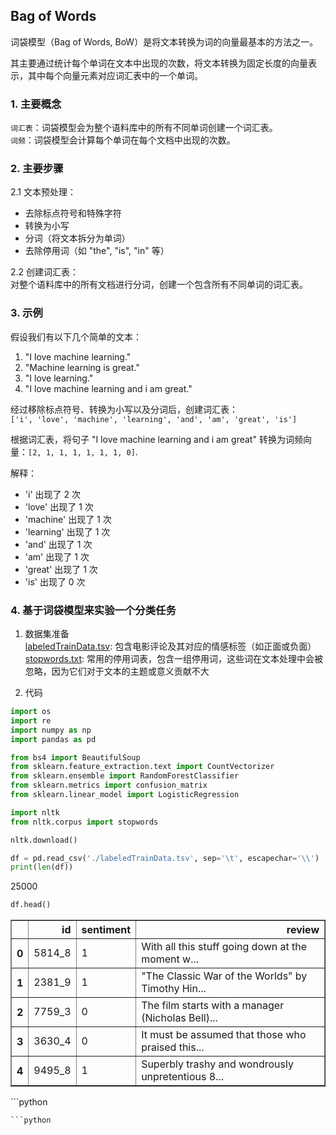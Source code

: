 ## Bag of Words

词袋模型（Bag of Words, BoW）是将文本转换为词的向量最基本的方法之一。  

其主要通过统计每个单词在文本中出现的次数，将文本转换为固定长度的向量表示，其中每个向量元素对应词汇表中的一个单词。

### 1. 主要概念
`词汇表`：词袋模型会为整个语料库中的所有不同单词创建一个词汇表。  
`词频`：词袋模型会计算每个单词在每个文档中出现的次数。  

### 2. 主要步骤
2.1 文本预处理：  
- 去除标点符号和特殊字符
- 转换为小写
- 分词（将文本拆分为单词）
- 去除停用词（如 "the", "is", "in" 等）

2.2 创建词汇表：  
对整个语料库中的所有文档进行分词，创建一个包含所有不同单词的词汇表。  

### 3. 示例

假设我们有以下几个简单的文本：
1. "I love machine learning."
2. "Machine learning is great."
3. "I love learning."
4. "I love machine learning and i am great."

经过移除标点符号、转换为小写以及分词后，创建词汇表：  
`['i', 'love', 'machine', 'learning', 'and', 'am', 'great', 'is']`  

根据词汇表，将句子 "I love machine learning and i am great" 转换为词频向量：`[2, 1, 1, 1, 1, 1, 1, 0]`.  

解释：  
- 'i' 出现了 2 次  
- 'love' 出现了 1 次  
- 'machine' 出现了 1 次  
- 'learning' 出现了 1 次  
- 'and' 出现了 1 次  
- 'am' 出现了 1 次  
- 'great' 出现了 1 次  
- 'is' 出现了 0 次

### 4. 基于词袋模型来实验一个分类任务  

1. 数据集准备  
[labeledTrainData.tsv](https://ww0.lanzout.com/iRXun26aiihc): 包含电影评论及其对应的情感标签（如正面或负面）  
[stopwords.txt](https://ww0.lanzout.com/iASta26aiite): 常用的停用词表，包含一组停用词，这些词在文本处理中会被忽略，因为它们对于文本的主题或意义贡献不大

2. 代码
```python
import os
import re
import numpy as np
import pandas as pd

from bs4 import BeautifulSoup
from sklearn.feature_extraction.text import CountVectorizer
from sklearn.ensemble import RandomForestClassifier
from sklearn.metrics import confusion_matrix
from sklearn.linear_model import LogisticRegression

import nltk
from nltk.corpus import stopwords
```
```python
nltk.download()
```
```python
df = pd.read_csv('./labeledTrainData.tsv', sep='\t', escapechar='\\')
print(len(df))
```
25000
```python
df.head()
```
<div>
<style scoped>
    .dataframe tbody tr th:only-of-type {
        vertical-align: middle;
    }

    .dataframe tbody tr th {
        vertical-align: top;
    }

    .dataframe thead th {
        text-align: right;
    }
</style>
<table border="1" class="dataframe">
  <thead>
    <tr style="text-align: right;">
      <th></th>
      <th>id</th>
      <th>sentiment</th>
      <th>review</th>
    </tr>
  </thead>
  <tbody>
    <tr>
      <th>0</th>
      <td>5814_8</td>
      <td>1</td>
      <td>With all this stuff going down at the moment w...</td>
    </tr>
    <tr>
      <th>1</th>
      <td>2381_9</td>
      <td>1</td>
      <td>"The Classic War of the Worlds" by Timothy Hin...</td>
    </tr>
    <tr>
      <th>2</th>
      <td>7759_3</td>
      <td>0</td>
      <td>The film starts with a manager (Nicholas Bell)...</td>
    </tr>
    <tr>
      <th>3</th>
      <td>3630_4</td>
      <td>0</td>
      <td>It must be assumed that those who praised this...</td>
    </tr>
    <tr>
      <th>4</th>
      <td>9495_8</td>
      <td>1</td>
      <td>Superbly trashy and wondrously unpretentious 8...</td>
    </tr>
  </tbody>
</table>
</div>
```python

```
```python

```
```python

```
```python

```
```python

```
```python

```

